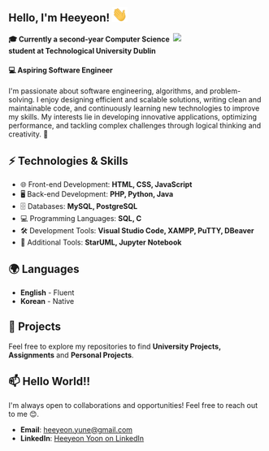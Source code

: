 <h2> Hello, I'm Heeyeon! <img src="https://raw.githubusercontent.com/ABSphreak/ABSphreak/master/gifs/Hi.gif" width="30px"></h2>

<img align='right' src="https://media.giphy.com/media/ieyl9zmCjO4b4t6qoY/giphy.gif" width="180"> 

#### 🎓 Currently a second-year Computer Science student at Technological University Dublin  
#### 💻 Aspiring Software Engineer


I'm passionate about software engineering, algorithms, and problem-solving. I enjoy designing efficient and scalable solutions, writing clean and maintainable code, and continuously learning new technologies to improve my skills. My interests lie in developing innovative applications, optimizing performance, and tackling complex challenges through logical thinking and creativity. 🚀



## ⚡ Technologies & Skills
- 🌐 Front-end Development: **HTML, CSS, JavaScript**
- 🖥️ Back-end Development: **PHP, Python, Java**
- 🗄️ Databases: **MySQL, PostgreSQL**
- 💻 Programming Languages: **SQL, C**
- 🛠️ Development Tools: **Visual Studio Code, XAMPP, PuTTY, DBeaver**
- 🔧 Additional Tools: **StarUML, Jupyter Notebook**


## 🌍 Languages
- **English** - Fluent
- **Korean** - Native


## 📂 Projects
Feel free to explore my repositories to find **University Projects, Assignments** and **Personal Projects**.


## 📫 Hello World!!  
I'm always open to collaborations and opportunities! Feel free to reach out to me 😊. 

- **Email**: [heeyeon.yune@gmail.com](mailto:heeyeon.yune@gmail.com)  
- **LinkedIn**: [Heeyeon Yoon on LinkedIn](https://www.linkedin.com/in/heeyeon-yoon-47b169264/)  

